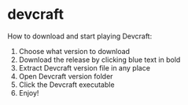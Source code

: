 # devcraft

How to download and start playing Devcraft:

1. Choose what version to download
1. Download the release by clicking blue text in bold
2. Extract Devcraft version file in any place
3. Open Devcraft version folder
4. Click the Devcraft executable
5. Enjoy!
